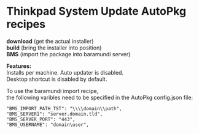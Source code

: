# Thinkpad System Update AutoPkg recipes
**download** (get the actual installer)  
**build** (bring the installer into position)  
**BMS** (import the package into baramundi server)

**Features:**  
Installs per machine.
Auto updater is disabled.  
Desktop shortcut is disabled by default.

To use the baramundi import recipe,<br>
the following varibles need to be specified in the AutoPkg config.json file:<br>
  ```"BMS_IMPORT_OU_GUID": "11111111-ABCD-1234-ABCD-12345678ABCD",
  "BMS_IMPORT_PATH_TST": "\\\\domain\\path",
  "BMS_SERVER1": "server.domain.tld",
  "BMS_SERVER_PORT": "443",
  "BMS_USERNAME": "domain\user",